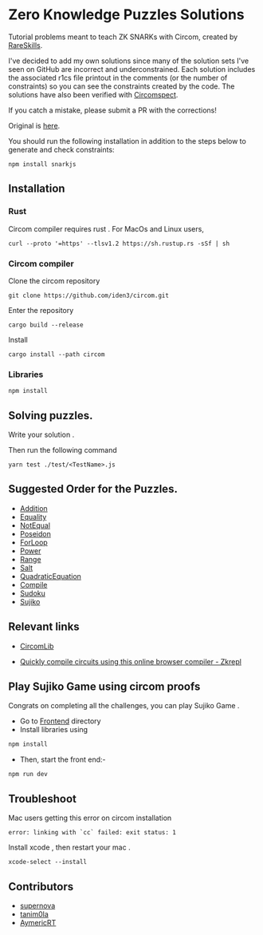 # Zero Knowledge Puzzles Solutions

Tutorial problems meant to teach ZK SNARKs with Circom, created by [RareSkills](https://www.rareskills.io/).

I've decided to add my own solutions since many of the solution sets I've seen on GitHub are incorrect and underconstrained. Each solution includes the associated r1cs file printout in the comments (or the number of constraints) so you can see the constraints created by the code. The solutions have also been verified with [Circomspect](https://github.com/trailofbits/circomspect).

If you catch a mistake, please submit a PR with the corrections!

Original is [here](https://github.com/RareSkills/zero-knowledge-puzzles).

You should run the following installation in addition to the steps below to generate and check constraints:

```
npm install snarkjs
```

## Installation

### Rust

Circom compiler requires rust .
For MacOs and Linux users,
```
curl --proto '=https' --tlsv1.2 https://sh.rustup.rs -sSf | sh

```

### Circom compiler 

Clone the circom repository

```
git clone https://github.com/iden3/circom.git
```

Enter the repository

```
cargo build --release
```

Install

```
cargo install --path circom
```

### Libraries 

```
npm install 
```

## Solving puzzles.

Write your solution .

Then run the following command

```
yarn test ./test/<TestName>.js
```

## Suggested Order for the Puzzles.

- [Addition](https://github.com/RareSkills/zero-knowledge-puzzles/tree/main/Addition)
- [Equality](https://github.com/RareSkills/zero-knowledge-puzzles/tree/main/Equality)
- [NotEqual](https://github.com/RareSkills/zero-knowledge-puzzles/tree/main/NotEqual)
- [Poseidon](https://github.com/RareSkills/zero-knowledge-puzzles/tree/main/Poseidon)
- [ForLoop](https://github.com/RareSkills/zero-knowledge-puzzles/tree/main/ForLoop)
- [Power](https://github.com/RareSkills/zero-knowledge-puzzles/tree/main/Power)
- [Range](https://github.com/RareSkills/zero-knowledge-puzzles/tree/main/Range)
- [Salt](https://github.com/RareSkills/zero-knowledge-puzzles/tree/main/Salt)
- [QuadraticEquation](https://github.com/RareSkills/zero-knowledge-puzzles/tree/main/QuadraticEquation)
- [Compile](https://github.com/RareSkills/zero-knowledge-puzzles/tree/main/Compile)
- [Sudoku](https://github.com/RareSkills/zero-knowledge-puzzles/tree/main/Sudoku)
- [Sujiko](https://github.com/RareSkills/zero-knowledge-puzzles/tree/main/Sujiko)

## Relevant links 

- [CircomLib](https://github.com/iden3/circomlib )

- [Quickly compile circuits using this online browser compiler - Zkrepl](https://zkrepl.dev)

## Play Sujiko Game using circom proofs

Congrats on completing all the challenges, you can play Sujiko Game . 

- Go to  [Frontend](https://github.com/RareSkills/zero-knowledge-puzzles/tree/main/Sujiko/Frontend) directory 
- Install libraries using 

```bash
npm install
```

- Then, start the front end:-
```
npm run dev
```

## Troubleshoot

Mac users getting this error on circom installation
```
error: linking with `cc` failed: exit status: 1
```

Install xcode , then restart your mac .

```
xcode-select --install
```

## Contributors
- [supernova](https://github.com/supernovahs)
- [tanim0la](https://github.com/tanim0la)
- [AymericRT](https://github.com/AymericRT)


